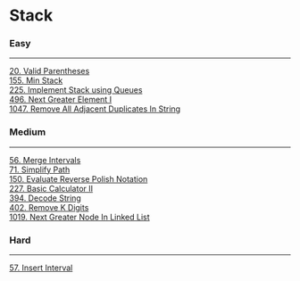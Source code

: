 # Stack

### Easy
---
[20. Valid Parentheses](solutions/0020-Valid%20Parentheses.md)</br>
[155. Min Stack](solutions/0155-Min%20Stack.md)</br>
[225. Implement Stack using Queues](solutions/0225-Implement%20Stack%20using%20Queues.md)</br>
[496. Next Greater Element I](solutions/0496-Next%20Greater%20Element%20I.md)</br>
[1047. Remove All Adjacent Duplicates In String](solutions/1047-Remove%20All%20Adjacent%20Duplicates%20In%20String.md)</br>

### Medium
---
[56. Merge Intervals](solutions/0056-Merge%20Intervals.md)</br>
[71. Simplify Path](solutions/0071-Simplify%20Path.md)</br>
[150. Evaluate Reverse Polish Notation](solutions/0150-Evaluate%20Reverse%20Polish%20Notation.md)</br>
[227. Basic Calculator II](solutions/0227-Basic%20Calculator%20II.md)</br>
[394. Decode String](solutions/0394-Decode%20String.md)</br>
[402. Remove K Digits](solutions/0402-Remove%20K%20Digits.md)</br>
[1019. Next Greater Node In Linked List](solutions/1019-Next%20Greater%20Node%20In%20Linked%20List.md)</br>

### Hard
---
[57. Insert Interval](solutions/0057-Insert%20Interval.md)</br>